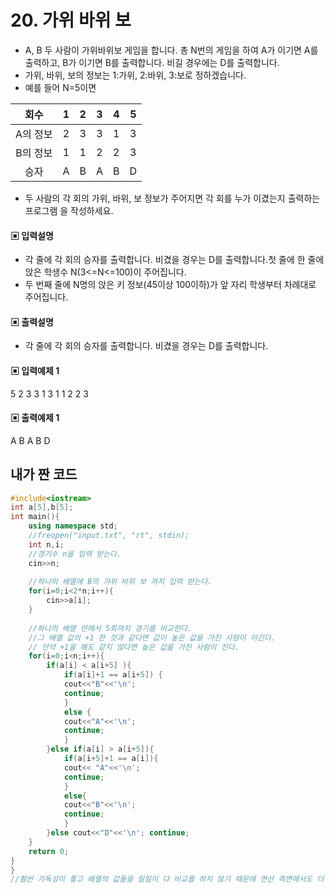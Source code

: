 # 20. 가위 바위 보 
* A, B 두 사람이 가위바위보 게임을 합니다. 총 N번의 게임을 하여 A가 이기면 A를 출력하고, B가 이기면 B를 출력합니다. 비길 경우에는 D를 출력합니다.
* 가위, 바위, 보의 정보는 1:가위, 2:바위, 3:보로 정하겠습니다.
* 예를 들어 N=5이면  

| 회수 | 1 | 2| 3| 4| 5  
|:-----:|:-----:|:-----:|:-----:|:-----:|:-----:|
| A의  정보| 2| 3| 3| 1| 3
| B의 정보 | 1| 1| 2| 2 |3
| 승자 | A |B| A| B |D
* 두 사람의 각 회의 가위, 바위, 보 정보가 주어지면 각 회를 누가 이겼는지 출력하는 프로그램
을 작성하세요.
#### ▣ 입력설명
* 각 줄에 각 회의 승자를 출력합니다. 비겼을 경우는 D를 출력합니다.첫 줄에 한 줄에 앉은 학생수 N(3<=N<=100)이 주어집니다.
* 두 번째 줄에 N명의 앉은 키 정보(45이상 100이하)가 앞 자리 학생부터 차례대로 주어집니다.
#### ▣ 출력설명
* 각 줄에 각 회의 승자를 출력합니다. 비겼을 경우는 D를 출력합니다.
#### ▣ 입력예제 1
5
2 3 3 1 3
1 1 2 2 3
#### ▣ 출력예제 1
A
B
A
B
D

  
  


## 내가 짠 코드
```c++
#include<iostream>
int a[5],b[5];
int main(){
	using namespace std;
	//freopen("input.txt", "rt", stdin);	
	int n,i;
	//경기수 n을 입력 받는다. 
	cin>>n;
	
	//하나의 배열에 B의 가위 바위 보 까지 입력 받는다. 
	for(i=0;i<2*n;i++){
		cin>>a[i];
	}
	
	//하나의 배열 안에서 5회까지 경기를 비교한다.
	//그 배열 값의 +1 한 것과 같다면 값이 높은 값을 가진 사람이 이긴다.
	// 만약 +1을 해도 같지 않다면 높은 값을 가진 사람이 진다. 
	for(i=0;i<n;i++){
		if(a[i] < a[i+5] ){
			if(a[i]+1 == a[i+5]) {
			cout<<"B"<<'\n';
			continue;
			}
			else {
			cout<<"A"<<'\n';
			continue;
			}
		}else if(a[i] > a[i+5]){
			if(a[i+5]+1 == a[i]){
			cout<< "A"<<'\n';
			continue;
			} 
			else{
			cout<<"B"<<'\n';
			continue;	
			} 
		}else cout<<"D"<<'\n'; continue;
	}
	return 0;	
}
}
//훨씬 가독성이 좋고 배열의 값들을 일일이 다 비교를 하지 않기 때문에 연산 측면에서도 더 빠르다고 할 수 있을 것 같다.
```

